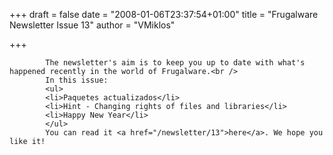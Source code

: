 
+++
draft = false
date = "2008-01-06T23:37:54+01:00"
title = "Frugalware Newsletter Issue 13"
author = "VMiklos"

+++

            The newsletter's aim is to keep you up to date with what's happened recently in the world of Frugalware.<br />
            In this issue:
            <ul>
            <li>Paquetes actualizados</li>
            <li>Hint - Changing rights of files and libraries</li>
            <li>Happy New Year</li>
            </ul>
            You can read it <a href="/newsletter/13">here</a>. We hope you like it!
